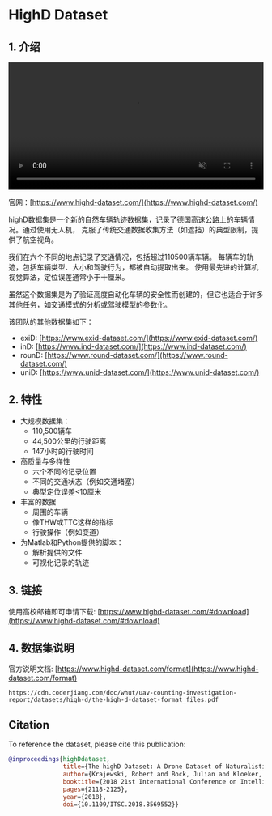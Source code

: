 # HighD Dataset

## 1. 介绍

<video autoplay="autoplay" muted="muted" loop="loop" style="width: 100%">
    <source data-v-b11bcf84="" src="https://cdn.coderjiang.com/doc/whut/uav-counting-investigation-report/datasets/high-d/high-d-dataset-intro.mp4" type="video/mp4">
</video>

官网：[https://www.highd-dataset.com/](https://www.highd-dataset.com/)

highD数据集是一个新的自然车辆轨迹数据集，记录了德国高速公路上的车辆情况。通过使用无人机，
克服了传统交通数据收集方法（如遮挡）的典型限制，提供了航空视角。

我们在六个不同的地点记录了交通情况，包括超过110500辆车辆。
每辆车的轨迹，包括车辆类型、大小和驾驶行为，都被自动提取出来。
使用最先进的计算机视觉算法，定位误差通常小于十厘米。

虽然这个数据集是为了验证高度自动化车辆的安全性而创建的，但它也适合于许多其他任务，如交通模式的分析或驾驶模型的参数化。

该团队的其他数据集如下：

- exiD: [https://www.exid-dataset.com/](https://www.exid-dataset.com/)
- inD: [https://www.ind-dataset.com/](https://www.ind-dataset.com/)
- rounD: [https://www.round-dataset.com/](https://www.round-dataset.com/)
- uniD: [https://www.unid-dataset.com/](https://www.unid-dataset.com/)

## 2. 特性

- 大规模数据集：
    - 110,500辆车
    - 44,500公里的行驶距离
    - 147小时的行驶时间
- 高质量与多样性
    - 六个不同的记录位置
    - 不同的交通状态（例如交通堵塞）
    - 典型定位误差<10厘米
- 丰富的数据
    - 周围的车辆
    - 像THW或TTC这样的指标
    - 行驶操作（例如变道）
- 为Matlab和Python提供的脚本：
    - 解析提供的文件
    - 可视化记录的轨迹

## 3. 链接

使用高校邮箱即可申请下载: [https://www.highd-dataset.com/#download](https://www.highd-dataset.com/#download)

## 4. 数据集说明

官方说明文档: [https://www.highd-dataset.com/format](https://www.highd-dataset.com/format)

```pdf
https://cdn.coderjiang.com/doc/whut/uav-counting-investigation-report/datasets/high-d/the-high-d-dataset-format_files.pdf
```

## Citation

To reference the dataset, please cite this publication:

```BiBTeX
@inproceedings{highDdataset,
               title={The highD Dataset: A Drone Dataset of Naturalistic Vehicle Trajectories on German Highways for Validation of Highly Automated Driving Systems},
               author={Krajewski, Robert and Bock, Julian and Kloeker, Laurent and Eckstein, Lutz},
               booktitle={2018 21st International Conference on Intelligent Transportation Systems (ITSC)},
               pages={2118-2125},
               year={2018},
               doi={10.1109/ITSC.2018.8569552}}
```



